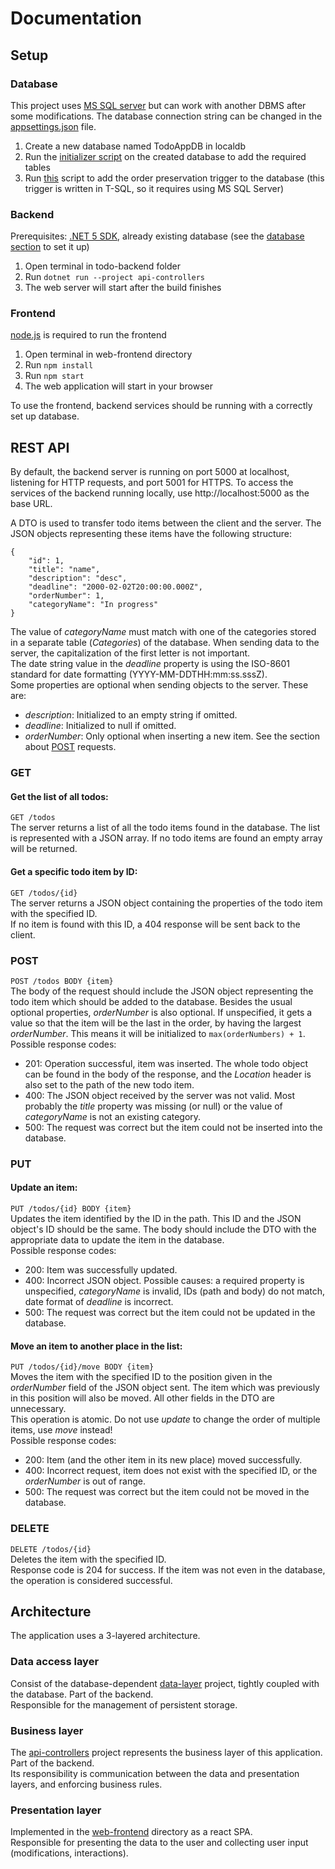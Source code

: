 # Documentation

## Setup

### Database
This project uses [MS SQL server](https://www.microsoft.com/en-us/sql-server/sql-server-downloads) but can work with another DBMS after some modifications. The database connection string can be changed in the [appsettings.json](todo-backend/api-controllers/appsettings.json) file.
1. Create a new database named TodoAppDB in localdb
1. Run the [initializer script](todo-backend/db/db_init.sql) on the created database to add the required tables
1. Run [this](todo-backend/db/preserve-item-order_trigger.sql) script to add the order preservation trigger to the database (this trigger is written in T-SQL, so it requires using MS SQL Server)

### Backend
Prerequisites: [.NET 5 SDK](https://dotnet.microsoft.com/download/dotnet/5.0), already existing database (see the [database section](#database) to set it up)
1. Open terminal in todo-backend folder
1. Run `dotnet run --project api-controllers`
1. The web server will start after the build finishes

### Frontend
[node.js](https://nodejs.org/en/download/) is required to run the frontend
1. Open terminal in web-frontend directory
1. Run `npm install`
1. Run `npm start`
1. The web application will start in your browser

To use the frontend, backend services should be running with a correctly set up database.

## REST API
By default, the backend server is running on port 5000 at localhost, listening for HTTP requests, and port 5001 for HTTPS. To access the services of the backend running locally, use http://localhost:5000 as the base URL.

A DTO is used to transfer todo items between the client and the server. The JSON objects representing these items have the following structure:  

    {
        "id": 1,
        "title": "name",
        "description": "desc",
        "deadline": "2000-02-02T20:00:00.000Z",
        "orderNumber": 1,
        "categoryName": "In progress"
    }

The value of *categoryName* must match with one of the categories stored in a separate table (*Categories*) of the database. When sending data to the server, the capitalization of the first letter is not important.  
The date string value in the *deadline* property is using the ISO-8601 standard for date formatting (YYYY-MM-DDTHH:mm:ss.sssZ).  
Some properties are optional when sending objects to the server. These are:
- *description*: Initialized to an empty string if omitted.
- *deadline*: Initialized to null if omitted.
- *orderNumber*: Only optional when inserting a new item. See the section about [POST](#post) requests.

### GET
#### Get the list of all todos:
`GET /todos`  
The server returns a list of all the todo items found in the database.
The list is represented with a JSON array. If no todo items are found an empty array will be returned.

#### Get a specific todo item by ID:
`GET /todos/{id}`  
The server returns a JSON object containing the properties of the todo item with the specified ID.  
If no item is found with this ID, a 404 response will be sent back to the client.

### POST
`POST /todos BODY {item}`  
The body of the request should include the JSON object representing the todo item which should be added to the database. Besides the usual optional properties, *orderNumber* is also optional. If unspecified, it gets a value so that the item will be the last in the order, by having the largest *orderNumber*. This means it will be initialized to `max(orderNumbers) + 1`.  
Possible response codes:
- 201: Operation successful, item was inserted. The whole todo object can be found in the body of the response, and the *Location* header is also set to the path of the new todo item.
- 400: The JSON object received by the server was not valid. Most probably the *title* property was missing (or null) or the value of *categoryName* is not an existing category.
- 500: The request was correct but the item could not be inserted into the database.

### PUT
#### Update an item:
`PUT /todos/{id} BODY {item}`  
Updates the item identified by the ID in the path. This ID and the JSON object's ID should be the same. The body should include the DTO with the appropriate data to update the item in the database.  
Possible response codes:
- 200: Item was successfully updated.
- 400: Incorrect JSON object. Possible causes: a required property is unspecified, *categoryName* is invalid, IDs (path and body) do not match, date format of *deadline* is incorrect.
- 500: The request was correct but the item could not be updated in the database.

#### Move an item to another place in the list:
`PUT /todos/{id}/move BODY {item}`  
Moves the item with the specified ID to the position given in the *orderNumber* field of the JSON object sent. The item which was previously in this position will also be moved. All other fields in the DTO are unnecessary.  
This operation is atomic. Do not use *update* to change the order of multiple items, use *move* instead!  
Possible response codes:
- 200: Item (and the other item in its new place) moved successfully.
- 400: Incorrect request, item does not exist with the specified ID, or the *orderNumber* is out of range.
- 500: The request was correct but the item could not be moved in the database.

### DELETE
`DELETE /todos/{id}`  
Deletes the item with the specified ID.  
Response code is 204 for success. If the item was not even in the database, the operation is considered successful.

## Architecture

The application uses a 3-layered architecture.

### Data access layer
Consist of the database-dependent [data-layer](/todo-backend/data-layer) project, tightly coupled with the database. Part of the backend.  
Responsible for the management of persistent storage.

### Business layer
The [api-controllers](/todo-backend/api-controllers) project represents the business layer of this application. Part of the backend.  
Its responsibility is communication between the data and presentation layers, and enforcing business rules.

### Presentation layer
Implemented in the [web-frontend](/web-frontend) directory as a react SPA.  
Responsible for presenting the data to the user and collecting user input (modifications, interactions).
